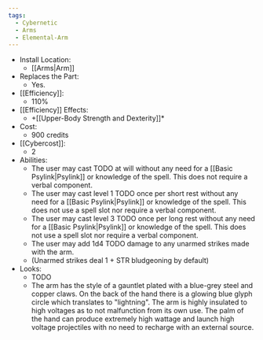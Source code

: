 ```yaml
---
tags:
  - Cybernetic
  - Arms
  - Elemental-Arm
---
```

* Install Location:
	* [[Arms|Arm]]
* Replaces the Part:
	* Yes.
* [[Efficiency]]:
	* 110%
* [[Efficiency]] Effects:
	* +[[Upper-Body Strength and Dexterity]]*
* Cost:
	* 900 credits
* [[Cybercost]]:
	* 2
* Abilities:
	* The user may cast TODO at will without any need for a [[Basic Psylink|Psylink]] or knowledge of the spell. This does not require a verbal component.
	* The user may cast level 1 TODO once per short rest without any need for a [[Basic Psylink|Psylink]] or knowledge of the spell. This does not use a spell slot nor require a verbal component. 
	* The user may cast level 3 TODO once per long rest without any need for a [[Basic Psylink|Psylink]] or knowledge of the spell. This does not use a spell slot nor require a verbal component.
	* The user may add 1d4 TODO damage to any unarmed strikes made with the arm.
	* (Unarmed strikes deal 1 + STR bludgeoning by default)
* Looks:
	* TODO
	* The arm has the style of a gauntlet plated with a blue-grey steel and copper claws. On the back of the hand there is a glowing blue glyph circle which translates to "lightning". The arm is highly insulated to high voltages as to not malfunction from its own use. The palm of the hand can produce extremely high wattage and launch high voltage projectiles with no need to recharge with an external source.